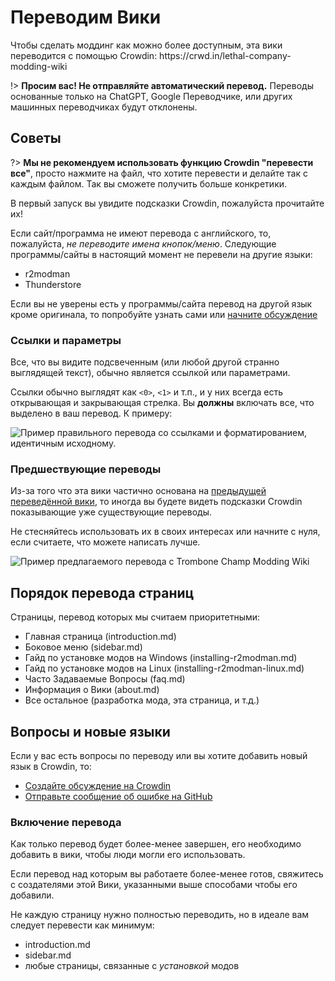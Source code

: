 # Переводим Вики

Чтобы сделать моддинг как можно более доступным, эта вики переводится с помощью Crowdin: https\://crwd.in/lethal-company-modding-wiki

!> **Просим вас! Не отправляйте автоматический перевод.**
Переводы основанные только на ChatGPT, Google Переводчике, или других машинных переводчиках будут отклонены.

## Советы

?> **Мы не рекомендуем использовать функцию Crowdin "перевести все"**, просто нажмите на файл, что хотите перевести и делайте так с каждым файлом. Так вы сможете получить больше конкретики.

В первый запуск вы увидите подсказки Crowdin, пожалуйста прочитайте их!

Если сайт/программа не имеют перевода с английского, то, пожалуйста, _не переводите имена кнопок/меню_. Следующие программы/сайты в настоящий момент не перевели на другие языки:

- r2modman
- Thunderstore

Если вы не уверены есть у программы/сайта перевод на другой язык кроме оригинала, то попробуйте узнать сами или [начните обсуждение](#Questions-and-new-languages)

### Ссылки и параметры

Все, что вы видите подсвеченным (или любой другой странно выглядящей текст), обычно является ссылкой или параметрами.

Ссылки обычно выглядят как `<0>`, `<1>` и т.п., и у них всегда есть открывающая и закрывающая стрелка. Вы **должны** включать все, что выделено в ваш перевод. К примеру:

![Пример правильного перевода со ссылками и форматированием, идентичным исходному.](../docs/files/translating-the-wiki/dutchformattingexample.png)

### Предшествующие переводы

Из-за того что эта вики частично основана на [предыдущей переведённой вики](https://trombone.wiki), то иногда вы будете видеть подсказки Crowdin показывающие уже существующие переводы.

Не стесняйтесь использовать их в своих интересах или начните с нуля, если считаете, что можете написать лучше.

![Пример предлагаемого перевода с Trombone Champ Modding Wiki](../docs/files/translating-the-wiki/suggestions.png)

## Порядок перевода страниц

Страницы, перевод которых мы считаем приоритетными:

- Главная страница (introduction.md)
- Боковое меню (sidebar.md)
- Гайд по установке модов на Windows (installing-r2modman.md)
- Гайд по установке модов на Linux (installing-r2modman-linux.md)
- Часто Задаваемые Вопросы (faq.md)
- Информация о Вики (about.md)
- Все остальное (разработка мода, эта страница, и т.д.)

## Вопросы и новые языки

Если у вас есть вопросы по переводу или вы хотите добавить новый язык в Crowdin, то:

- [Создайте обсуждение на Crowdin](https://crowdin.com/project/lethal-company-modding-wiki/discussions)
- [Отправьте сообщение об ошибке на GitHub](https://github.com/LethalCompany/ModdingWiki/issues)

### Включение перевода

Как только перевод будет более-менее завершен, его необходимо добавить в вики, чтобы люди могли его использовать.

Если перевод над которым вы работаете более-менее готов, свяжитесь с создателями этой Вики, указанными выше способами чтобы его добавили.

Не каждую страницу нужно полностью переводить, но в идеале вам следует перевести как минимум:

- introduction.md
- sidebar.md
- любые страницы, связанные с _установкой_ модов
